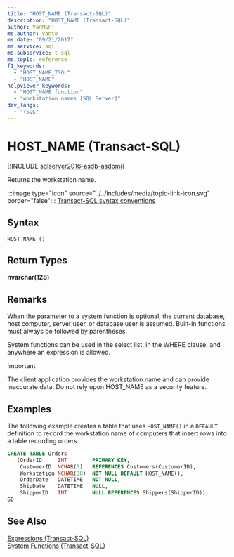 ```yaml
---
title: "HOST_NAME (Transact-SQL)"
description: "HOST_NAME (Transact-SQL)"
author: VanMSFT
ms.author: vanto
ms.date: "09/21/2017"
ms.service: sql
ms.subservice: t-sql
ms.topic: reference
f1_keywords:
  - "HOST_NAME_TSQL"
  - "HOST_NAME"
helpviewer_keywords:
  - "HOST_NAME function"
  - "workstation names [SQL Server]"
dev_langs:
  - "TSQL"
---
```

# HOST_NAME (Transact-SQL)

[!INCLUDE [sqlserver2016-asdb-asdbmi](../../includes/applies-to-version/sqlserver2016-asdb-asdbmi.md)]

  Returns the workstation name.  
  
 :::image type="icon" source="../../includes/media/topic-link-icon.svg" border="false"::: [Transact-SQL syntax conventions](../../t-sql/language-elements/transact-sql-syntax-conventions-transact-sql.md)  
  
## Syntax  
  
```syntaxsql
HOST_NAME ()  
```  

## Return Types
 **nvarchar(128)**  
  
## Remarks  
 When the parameter to a system function is optional, the current database, host computer, server user, or database user is assumed. Built-in functions must always be followed by parentheses.  
  
 System functions can be used in the select list, in the WHERE clause, and anywhere an expression is allowed.  
  
> [!IMPORTANT]  
>  The client application provides the workstation name and can provide inaccurate data. Do not rely upon HOST_NAME as a security feature.  
  
## Examples  
 The following example creates a table that uses `HOST_NAME()` in a `DEFAULT` definition to record the workstation name of computers that insert rows into a table recording orders.  
  
```sql  
CREATE TABLE Orders  
   (OrderID     INT        PRIMARY KEY,  
    CustomerID  NCHAR(5)   REFERENCES Customers(CustomerID),  
    Workstation NCHAR(30)  NOT NULL DEFAULT HOST_NAME(),  
    OrderDate   DATETIME   NOT NULL,  
    ShipDate    DATETIME   NULL,  
    ShipperID   INT        NULL REFERENCES Shippers(ShipperID));  
GO  
```  
  
## See Also  
 [Expressions &#40;Transact-SQL&#41;](../../t-sql/language-elements/expressions-transact-sql.md)   
 [System Functions &#40;Transact-SQL&#41;](../../relational-databases/system-functions/system-functions-category-transact-sql.md)  
  
  
